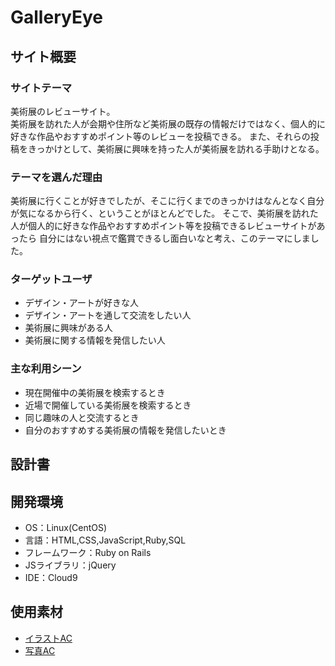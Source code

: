 # GalleryEye

## サイト概要
### サイトテーマ
美術展のレビューサイト。<br>
美術展を訪れた人が会期や住所など美術展の既存の情報だけではなく、個人的に好きな作品やおすすめポイント等のレビューを投稿できる。
また、それらの投稿をきっかけとして、美術展に興味を持った人が美術展を訪れる手助けとなる。

### テーマを選んだ理由
美術展に行くことが好きでしたが、そこに行くまでのきっかけはなんとなく自分が気になるから行く、ということがほとんどでした。
そこで、美術展を訪れた人が個人的に好きな作品やおすすめポイント等を投稿できるレビューサイトがあったら
自分にはない視点で鑑賞できるし面白いなと考え、このテーマにしました。

### ターゲットユーザ
- デザイン・アートが好きな人
- デザイン・アートを通して交流をしたい人
- 美術展に興味がある人
- 美術展に関する情報を発信したい人

### 主な利用シーン
- 現在開催中の美術展を検索するとき
- 近場で開催している美術展を検索するとき
- 同じ趣味の人と交流するとき
- 自分のおすすめする美術展の情報を発信したいとき

## 設計書


## 開発環境
- OS：Linux(CentOS)
- 言語：HTML,CSS,JavaScript,Ruby,SQL
- フレームワーク：Ruby on Rails
- JSライブラリ：jQuery
- IDE：Cloud9

## 使用素材
- <a href="https://www.ac-illust.com/">イラストAC</a>
- <a href="https://www.photo-ac.com/">写真AC</a>
